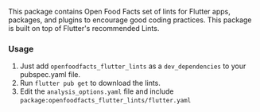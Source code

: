 This package contains Open Food Facts set of lints for Flutter apps, packages, and plugins to encourage good coding practices.
This package is built on top of Flutter's recommended Lints.

### Usage

1. Just add `openfoodfacts_flutter_lints` as a `dev_dependencies` to your pubspec.yaml file.
2. Run `flutter pub get` to download the lints.
3. Edit the `analysis_options.yaml` file and include `package:openfoodfacts_flutter_lints/flutter.yaml`